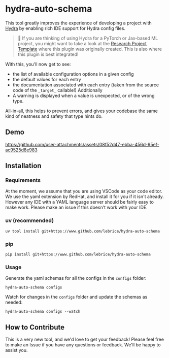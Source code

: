 # hydra-auto-schema

This tool greatly improves the experience of developing a project with [Hydra](https://hydra.cc) by enabling rich IDE support for Hydra config files.

> 📢 If you are thinking of using Hydra for a PyTorch or Jax-based ML project, you might want to take a look at the [Research Project Template](https://github.com/mila-iqia/ResearchTemplate/) where this plugin was originally created. This is also where this plugin is best integrated!

With this, you'll now get to see:

- the list of available configuration options in a given config
- the default values for each entry
- the documentation associated with each entry (taken from the source code of the `_target_` callable!)
    Additionally
- A warning is displayed when a value is unexpected, or of the wrong type.

All-in-all, this helps to prevent errors, and gives your codebase the same kind of neatness and safety that type hints do.

## Demo

https://github.com/user-attachments/assets/08f52d47-ebba-456d-95ef-ac9525d8e983

## Installation

### Requirements

At the moment, we assume that you are using VSCode as your code editor. We use the yaml extension by RedHat, and install it for you if it isn't already. However any IDE with a YAML language server should be fairly easy to make work. Please make an issue if this doesn't work with your IDE.

### uv (recommended)

```console
uv tool install git+https://www.github.com/lebrice/hydra-auto-schema
```

### pip

```console
pip install git+https://www.github.com/lebrice/hydra-auto-schema
```

### Usage

Generate the yaml schemas for all the configs in the `configs` folder:

```console
hydra-auto-schema configs
```

Watch for changes in the `configs` folder and update the schemas as needed:

```console
hydra-auto-schema configs --watch
```

## How to Contribute

This is a very new tool, and we'd love to get your feedback!
Please feel free to make an Issue if you have any questions or feedback. We'll be happy to assist you.

